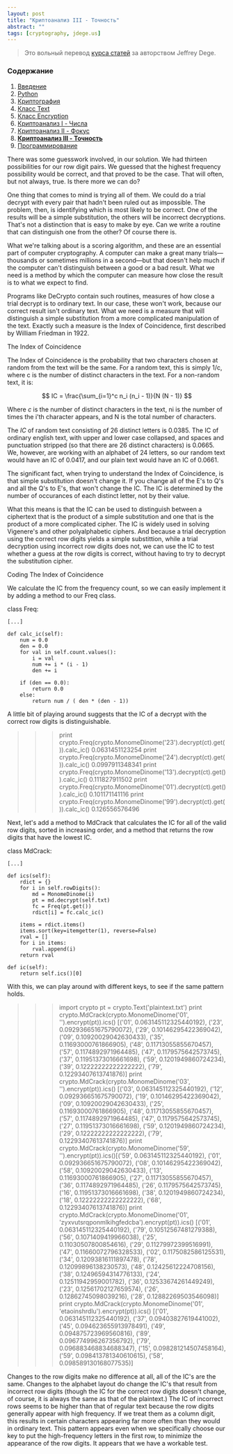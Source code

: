 ```yaml
---
layout: post
title: "Криптоанализ III - Точность"
abstract: ""
tags: [cryptography, jdege.us]
---
```

> Это вольный перевод
> [курса статей](http://jdege.us/crypto-python/index.html)
> за авторством Jeffrey Dege.

### Содержание

1. [Введение](/posts/jdege)
2. [Python](/posts/jdege-python)
3. [Криптография](/posts/jdege-cryptography)
4. [Класс Text](/posts/jdege-text)
5. [Класс Encryption](/posts/jdege-encryption)
6. [Криптоанализ I - Числа](/posts/jdege-cryptanalysis-1)
7. [Криптоанализ II - Фокус](/posts/jdege-cryptanalysis-2)
8. [**Криптоанализ III - Точность**](/posts/jdege-cryptanalysis-3)
9. [Программирование](/posts/jdege-programming)

There was some guesswork involved, in our solution. We had thirteen possibilities for our row digit pairs. We guessed that the highest frequency possibility would be correct, and that proved to be the case. That will often, but not always, true. Is there more we can do?

One thing that comes to mind is trying all of them. We could do a trial decrypt with every pair that hadn't been ruled out as impossible. The problem, then, is identifying which is most likely to be correct. One of the results will be a simple substitution, the others will be incorrect decryptions. That's not a distinction that is easy to make by eye. Can we write a routine that can distinguish one from the other? Of course there is.

What we're talking about is a scoring algorithm, and these are an essential part of computer cryptography. A computer can make a great many trials—thousands or sometimes millions in a second—but that doesn't help much if the computer can't distinguish between a good or a bad result. What we need is a method by which the computer can measure how close the result is to what we expect to find.

Programs like DeCrypto contain such routines, measures of how close a trial decrypt is to ordinary text. In our case, these won't work, because our correct result isn't ordinary text. What we need is a measure that will distinguish a simple substitution from a more complicated manipulation of the text. Exactly such a measure is the Index of Coincidence, first described by William Friedman in 1922.

The Index of Coincidence

The Index of Coincidence is the probability that two characters chosen at random from the text will be the same. For a random text, this is simply 1/c, where c is the number of distinct characters in the text. For a non-random text, it is:

$$ IC = \frac{\sum_{i=1}^c n_i (n_i - 1)}{N (N - 1)} $$

Where $c$ is the number of distinct characters in the text, ni is the number of times the i'th character appears, and N is the total number of characters.

The $IC$ of random text consisting of 26 distinct letters is 0.0385. The IC of ordinary english text, with upper and lower case collapsed, and spaces and punctuation stripped (so that there are 26 distinct characters) is 0.0665. We, however, are working with an alphabet of 24 letters, so our random text would have an IC of 0.0417, and our plain text would have an IC of 0.0661.

The significant fact, when trying to understand the Index of Coincidence, is that simple substitution doesn't change it. If you change all of the E's to Q's and all the Q's to E's, that won't change the IC. The IC is determined by the number of occurances of each distinct letter, not by their value.

What this means is that the IC can be used to distinguish between a ciphertext that is the product of a simple substitution and one that is the product of a more complicated cipher. The IC is widely used in solving Vigenere's and other polyalphabetic ciphers. And because a trial decryption using the correct row digits yields a simple substittion, while a trial decryption using incorrect row digits does not, we can use the IC to test whether a guess at the row digits is correct, without having to try to decrypt the substitution cipher.

Coding The Index of Coincidence

We calculate the IC from the frequency count, so we can easily implement it by adding a method to our Freq class.

class Freq:

    [...]
    
    def calc_ic(self):
        num = 0.0
        den = 0.0
        for val in self.count.values():
            i = val
            num += i * (i - 1)
            den += i
        
        if (den == 0.0):
            return 0.0
        else:
            return num / ( den * (den - 1))
    
            
A little bit of playing around suggests that the IC of a decrypt with the correct row digits is distinguishable.


>>> print crypto.Freq(crypto.MonomeDinome('23').decrypt(ct).get()).calc_ic()
0.0631451123254
>>> print crypto.Freq(crypto.MonomeDinome('24').decrypt(ct).get()).calc_ic()
0.0997911348341
>>> print crypto.Freq(crypto.MonomeDinome('13').decrypt(ct).get()).calc_ic()
0.111827911502
>>> print crypto.Freq(crypto.MonomeDinome('01').decrypt(ct).get()).calc_ic()
0.101171141116
>>> print crypto.Freq(crypto.MonomeDinome('99').decrypt(ct).get()).calc_ic()
0.126556576496
>>> 
            

Next, let's add a method to MdCrack that calculates the IC for all of the valid row digits, sorted in increasing order, and a method that returns the row digits that have the lowest IC.

class MdCrack:

    [...]
    
    def ics(self):
        rdict = {}
        for i in self.rowDigits():
            md = MonomeDinome(i)
            pt = md.decrypt(self.txt)
            fc = Freq(pt.get())
            rdict[i] = fc.calc_ic()
        
        items = rdict.items()
        items.sort(key=itemgetter(1), reverse=False)
        rval = []
        for i in items:
            rval.append(i)
        return rval

    def ic(self):
        return self.ics()[0]
            
With this, we can play around with different keys, to see if the same pattern holds.


>>> import crypto
>>> pt = crypto.Text('plaintext.txt')
>>> print crypto.MdCrack(crypto.MonomeDinome('01', '').encrypt(pt)).ics()
[('01', 0.063145112325440192), ('23', 0.092936651675790072), ('29', 0.10146295422369042), ('09', 0.10920029042630433), ('35', 0.11693000761866905), ('48', 0.11713055855670457), ('57', 0.1174892971964485), ('47', 0.1179575642573745), ('37', 0.11951373016661698), ('59', 0.1201949860724234), ('39', 0.12222222222222222), ('79', 0.12293407613741876)]
>>> print crypto.MdCrack(crypto.MonomeDinome('03', '').encrypt(pt)).ics()
[('03', 0.063145112325440192), ('12', 0.092936651675790072), ('19', 0.10146295422369042), ('09', 0.10920029042630433), ('25', 0.11693000761866905), ('48', 0.11713055855670457), ('57', 0.1174892971964485), ('47', 0.1179575642573745), ('27', 0.11951373016661698), ('59', 0.1201949860724234), ('29', 0.12222222222222222), ('79', 0.12293407613741876)]
>>> print crypto.MdCrack(crypto.MonomeDinome('59', '').encrypt(pt)).ics()[('59', 0.063145112325440192), ('01', 0.092936651675790072), ('08', 0.10146295422369042), ('58', 0.10920029042630433), ('13', 0.11693000761866905), ('27', 0.11713055855670457), ('36', 0.1174892971964485), ('26', 0.1179575642573745), ('16', 0.11951373016661698), ('38', 0.1201949860724234), ('18', 0.12222222222222222), ('68', 0.12293407613741876)]
>>> print crypto.MdCrack(crypto.MonomeDinome('01', 'zyxvutsrqponmlkihgfedcba').encrypt(pt)).ics()
[('01', 0.063145112325440192), ('79', 0.10512567481279388), ('56', 0.1071409419966038), ('25', 0.11030507800854616), ('29', 0.11279972399516991), ('47', 0.11660072796328533), ('02', 0.1175082586125531), ('34', 0.12093816111897478), ('78', 0.12099896138230573), ('48', 0.12425612224708156), ('38', 0.12496594314776133), ('24', 0.12511942959001782), ('36', 0.12533674261449249), ('23', 0.12561702127659574), ('26', 0.12862745098039216), ('28', 0.12882269503546098)]
>>> print crypto.MdCrack(crypto.MonomeDinome('01', 'etaoinshrdlu').encrypt(pt)).ics()
[('01', 0.063145112325440192), ('37', 0.09403827619441002), ('45', 0.094623655913978491), ('49', 0.094875723969560816), ('89', 0.096774996267356792), ('79', 0.096883468834688347), ('15', 0.098281214507458164), ('59', 0.098413781340610615), ('58', 0.098589130168077535)]
>>> 
            

Changes to the row digits make no difference at all, all of the IC's are the same. Changes to the alphabet layout do change the IC's that result from incorrect row digits (though the IC for the correct row digits doesn't change, of course, it is always the same as that of the plaintext.) The IC of incorrect rows seems to be higher than that of regular text because the row digits generally appear with high frequency. If we treat them as a column digit, this results in certain characters appearing far more often than they would in ordinary text. This pattern appears even when we specifically choose our key to put the high-frequency letters in the first row, to minimize the appearance of the row digits. It appears that we have a workable test.

